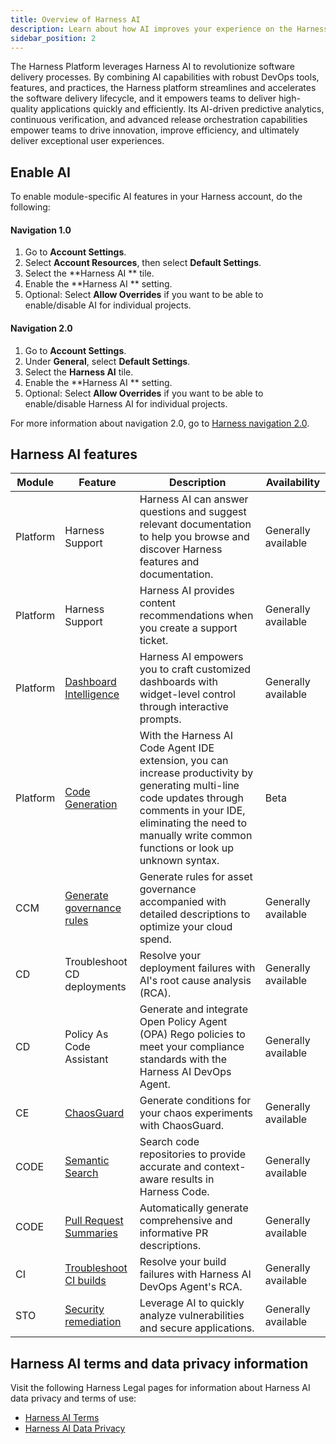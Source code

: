 ```yaml
---
title: Overview of Harness AI 
description: Learn about how AI improves your experience on the Harness platform.
sidebar_position: 2
---
```


The Harness Platform leverages Harness AI to revolutionize software delivery processes. By combining AI capabilities with robust DevOps tools, features, and practices, the Harness platform streamlines and accelerates the software delivery lifecycle, and it empowers teams to deliver high-quality applications quickly and efficiently. Its AI-driven predictive analytics, continuous verification, and advanced release orchestration capabilities empower teams to drive innovation, improve efficiency, and ultimately deliver exceptional user experiences.

## Enable AI

To enable module-specific AI features in your Harness account, do the following:

#### Navigation 1.0

1. Go to **Account Settings**.
2. Select **Account Resources**, then select **Default Settings**.
3. Select the **Harness AI ** tile.
4. Enable the **Harness AI ** setting.
5. Optional: Select **Allow Overrides** if you want to be able to enable/disable AI for individual projects.

#### Navigation 2.0

1. Go to **Account Settings**.
2. Under **General**, select **Default Settings**. 
3. Select the **Harness AI** tile.
4. Enable the **Harness AI ** setting.
5. Optional: Select **Allow Overrides** if you want to be able to enable/disable Harness AI for individual projects.

For more information about navigation 2.0, go to [Harness navigation 2.0](https://developer.harness.io/docs/platform/get-started/harness-ui-overview/#harness-navigation-version-20).

## Harness AI features

| Module   | Feature                                                                                         | Description                                                                                                                                                                                                               | Availability        |
|----------|-------------------------------------------------------------------------------------------------|---------------------------------------------------------------------------------------------------------------------------------------------------------------------------------------------------------------------------|---------------------|
| Platform | Harness Support                                                                                 | Harness AI can answer questions and suggest relevant documentation to help you browse and discover Harness features and documentation.                                                                                          | Generally available |
| Platform | Harness Support                                                                                 | Harness AI provides content recommendations when you create a support ticket.                                                                                                                                                   | Generally available |
| Platform | [Dashboard Intelligence](/docs/platform/dashboards/use-dashboard-intelligence-by-aida)          | Harness AI empowers you to craft customized dashboards with widget-level control through interactive prompts.                                                                                                                   | Generally available |
| Platform | [Code Generation](/docs/platform/harness-aida/code-assistant)                                    | With the Harness AI Code Agent IDE extension, you can increase productivity by generating multi-line code updates through comments in your IDE, eliminating the need to manually write common functions or look up unknown syntax. | Beta         |
| CCM      | [Generate governance rules](/docs/category/harness-aida-for-asset-governance)                   | Generate rules for asset governance accompanied with detailed descriptions to optimize your cloud spend.                                                                                                                  | Generally available |
| CD       | Troubleshoot CD deployments                                                                     | Resolve your deployment failures with AI's root cause analysis (RCA).                                                                                                                                                   | Generally available |
| CD       | Policy As Code Assistant                                                                        | Generate and integrate Open Policy Agent (OPA) Rego policies to meet your compliance standards with the Harness AI DevOps Agent.                                                                                                                           | Generally available         |
| CE       | [ChaosGuard](/docs/chaos-engineering/use-harness-ce/governance/governance-in-execution/)        | Generate conditions for your chaos experiments with ChaosGuard.                                                                                                                                                           | Generally available |
| CODE     | [Semantic Search](/docs/code-repository/work-in-repos/semantic-search)                          | Search code repositories to provide accurate and context-aware results in Harness Code.                                                                                                                                   | Generally available |
| CODE     | [Pull Request Summaries](/docs/code-repository/pull-requests/aida-code-pr)                      | Automatically generate comprehensive and informative PR descriptions.                                                                                                                                                     | Generally available |
| CI       | [Troubleshoot CI builds](/docs/continuous-integration/troubleshoot-ci/aida)                     | Resolve your build failures with Harness AI DevOps Agent's RCA.                                                                                                                                                                              | Generally available |
| STO      | [Security remediation](/docs/security-testing-orchestration/remediations/ai-based-remediations) | Leverage AI to quickly analyze vulnerabilities and secure applications.                                                                                                                                                 | Generally available |

## Harness AI terms and data privacy information

Visit the following Harness Legal pages for information about Harness AI data privacy and terms of use:

- [Harness AI Terms](https://www.harness.io/legal/aida-terms)
- [Harness AI Data Privacy](https://www.harness.io/legal/aida-privacy)
